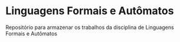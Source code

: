 # Linguagens Formais e Autômatos

Repositório para armazenar os trabalhos da disciplina de Linguagens Formais e Autômatos